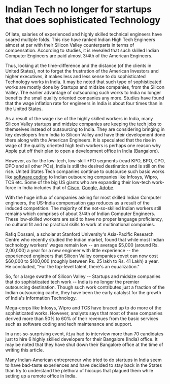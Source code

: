 # Indian Tech no longer for startups that does sophisticated Technology

Of late, salaries of experienced and highly skilled technical engineers have soared multiple folds. This rise have ranked Indian High Tech Engineers almost at par with their Silicon Valley counterparts in terms of compensation. According to studies, it is revealed that such skilled Indian Computer Engineers are paid almost 3/4th of the American Engineers.

Thus, looking at the time-difference and the distance (of the clients in United States), not to forget the frustration of the American Investors and higher executives, it makes less and less sense to do sophisticated Technology works in India. It may be noted that such type of sophisticated works are mostly done by Startups and midsize companies, from the Silicon Valley. The earlier advantage of outsourcing such works to India no longer benefits the small quality oriented companies any more. Studies have found that the wage inflation rate for engineers in India is about four times than in the United States.

As a result of the wage rise of the highly skilled workers in India, many Silicon Valley startups and midsize companies are keeping the tech jobs to themselves instead of outsourcing to India. They are considering bringing in key developers from India to Silicon Valley and have their development done there along with the American Engineers. It is speculated that the rise in wage of the quality oriented high tech workers is perhaps one reason why Apple put off their plan to open a development office in India (Bangalore).

However, as for the low-tech, low-skill *PO segments (read KPO, BPO, CPO, DPO and all other POs), India is still the desired destination and is still on the rise. United States Tech companies continue to outsource such basic works like <a href="/2007/are-you-a-programmer-or-a-coder/">software coding</a> to Indian outsourcing companies like Infosys, Wipro, TCS etc. Some of the big US giants who are expanding their low-tech work-force in India includes that of <a href="http://www.cisco.com/">Cisco</a>, <a href="http://www.google.com/">Google</a>, <a href="http://www.adobe.com/">Adobe</a>.

With the huge influx of companies asking for most skilled Indian Computer engineers, the US-India compensation gap reduces as a result of the induced competition. The majority of the not-so-skilled Indian workers still remains which comprises of about 3/4th of Indian Computer Engineers. These low-skilled workers are said to have no proper language proficiency, no cultural fit and no practical skills to work at multinational companies.

Rafiq Dossani, a scholar at Stanford University's Asia-Pacific Research Centre who recently studied the Indian market, found that while most Indian technology workers' wages remain low -- an average $5,000 (around Rs. 2,00,000) a year for a new engineer with little experience -- the experienced engineers that Silicon Valley companies covet can now cost $60,000 to $100,000 (roughly between Rs. 25 lakh to Rs. 41 Lakh) a year. He concluded, "For the top-level talent, there's an equalization."

So, for a large swathe of Silicon Valley -- Startups and midsize companies that do sophisticated tech work -- India is no longer the premier outsourcing destination. Though such work contributes just a fraction of the Indian outsourcing cache, they have been the early catalyst for the growth of India's Information Technology.

Mega-corps like Infosys, Wipro and TCS have braced up to do more of the sophisticated works. However, analysts says that most of these companies derived more than 50% to 60% of their revenues from the basic services such as software coding and tech maintenance and support.

In a not-so-surprising event, `Riya` had to interview more than 70 candidates just to hire 6 highly skilled developers for their Bangalore (India) office. It may be noted that they have shut down their Bangalore office at the time of writing this article.

Many Indian-American entrepreneur who tried to do startups in India seem to have bad-taste experiences and have decided to stay back in the States than try to understand the plethora of hiccups that plagued them while setting up a remote office in India.